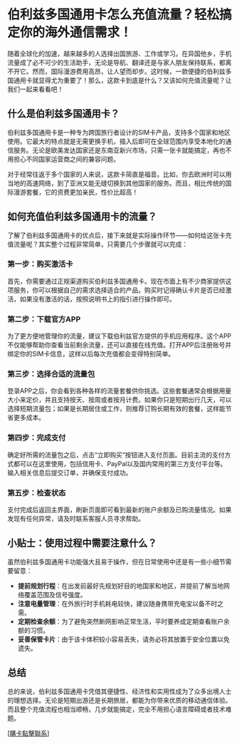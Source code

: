 # 伯利兹多国通用卡怎么充值流量？轻松搞定你的海外通信需求！

随着全球化的加速，越来越多的人选择出国旅游、工作或学习。在异国他乡，手机流量成了必不可少的生活助手，无论是导航、翻译还是与家人朋友保持联系，都离不开它。然而，国际漫游费用高昂，让人望而却步。这时候，一款便捷的伯利兹多国通用卡就显得尤为重要了！那么，这款卡到底是什么？又该如何充值流量呢？让我们一起来看看吧！

## 什么是伯利兹多国通用卡？

伯利兹多国通用卡是一种专为跨国旅行者设计的SIM卡产品，支持多个国家和地区使用。它最大的特点就是无需更换手机，插入后即可在全球范围内享受本地化的通信服务。无论是欧美发达国家还是东南亚新兴市场，只需一张卡就能搞定，再也不用担心不同国家运营商之间的兼容问题。

对于经常往返于多个国家的人来说，这款卡简直是福音。比如，你去欧洲时可以用当地的高速网络，到了亚洲又能无缝切换到其他国家的服务。而且，相比传统的国际漫游套餐，它的资费更加亲民，性价比超高！

## 如何充值伯利兹多国通用卡的流量？

了解了伯利兹多国通用卡的优点后，接下来就是实际操作环节——如何给这张卡充值流量呢？其实整个过程非常简单，只需要几个步骤就可以完成：

### 第一步：购买激活卡

首先，你需要通过正规渠道购买伯利兹多国通用卡。现在市面上有不少商家提供这项服务，你可以根据自己的需求选择适合的产品。购买时记得确认卡片是否已经激活，如果没有激活的话，按照说明书上的指引进行操作即可。

### 第二步：下载官方APP

为了更方便地管理你的流量，建议下载伯利兹官方提供的手机应用程序。这个APP不仅能够帮助你查看当前剩余流量，还可以直接在线充值。打开APP后注册账号并绑定你的SIM卡信息，这样以后每次充值都会变得特别简单。

### 第三步：选择合适的流量包

登录APP之后，你会看到各种各样的流量套餐供你挑选。这些套餐通常会根据用量大小来定价，并且支持按天、按周或者按月计费。如果你只是短期出行几天，可以选择短期流量包；如果是长期居住或工作，则推荐订购长期有效的套餐，这样能节省更多成本。

### 第四步：完成支付

确定好所需的流量包之后，点击“立即购买”按钮进入支付页面。目前主流的支付方式都可以在这里使用，包括信用卡、PayPal以及国内常用的第三方支付平台等。输入相关信息后提交订单，并确保支付成功。

### 第五步：检查状态

支付完成后返回主界面，刷新页面即可看到最新的账户余额及已购流量情况。如果发现有任何异常，请及时联系客服人员寻求帮助。

## 小贴士：使用过程中需要注意什么？

虽然伯利兹多国通用卡功能强大且易于操作，但在日常使用中还是有一些小细节需要留意：

- **提前规划行程**：在出发前最好先规划好目的地国家和地区，并提前了解当地网络覆盖范围及信号强度。
- **注意电量管理**：在外旅行时手机耗电较快，建议随身携带充电宝以备不时之需。
- **定期检查余额**：为了避免突然断网影响正常生活，平时要养成定期查看账户余额的习惯。
- **妥善保管卡片**：由于该卡体积较小容易丢失，请务必将其放置于安全位置以免遗失。

## 总结

总的来说，伯利兹多国通用卡凭借其便捷性、经济性和实用性成为了众多出境人士的理想选择。无论是短期出游还是长期旅居，都能为你带来优质的移动通信体验。而且整个充值流程也相当顺畅，几步就能搞定，完全不用担心语言障碍或者技术难题。

[[購卡點擊聯系](https://t.me/s/esim1088)]